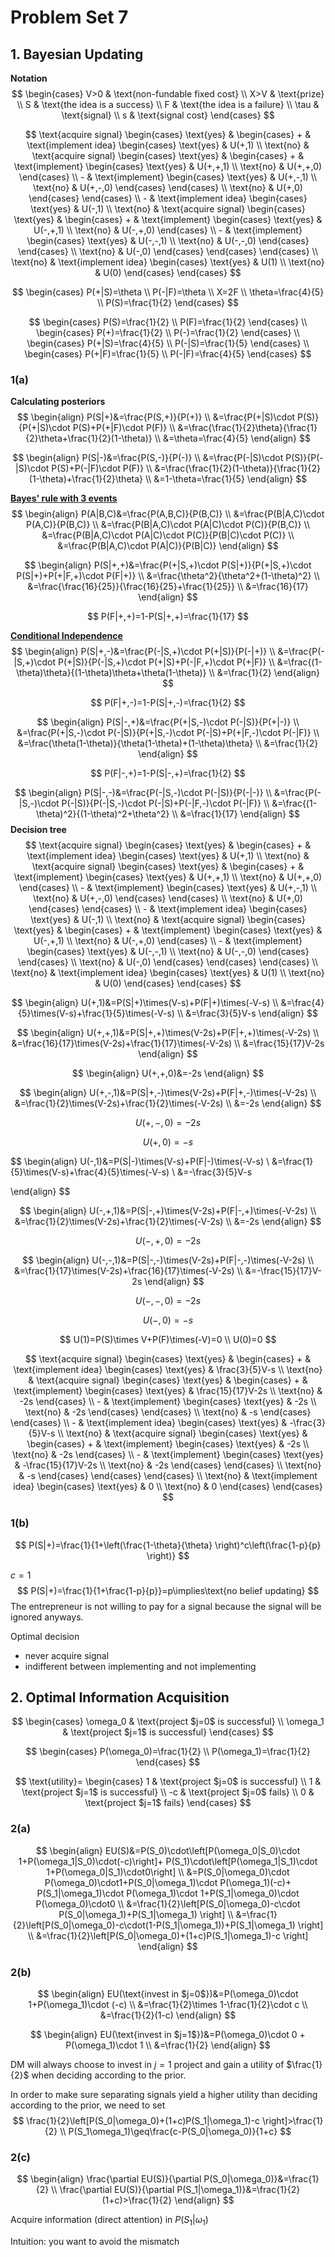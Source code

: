 # Problem Set 7

## 1. Bayesian Updating

**Notation**
$$
\begin{cases}
V>0 & \text{non-fundable fixed cost} \\
X>V & \text{prize} \\
S & \text{the idea is a success}  \\
F & \text{the idea is a failure} \\
\tau & \text{signal} \\
s & \text{signal cost}
\end{cases}
$$

$$
\text{acquire signal}
\begin{cases}
	\text{yes} &
		\begin{cases}
			+ & \text{implement idea}
				\begin{cases}
					\text{yes} & U(+,1)		
					\\
					\text{no} & \text{acquire signal}
						\begin{cases}
							\text{yes} & 
								\begin{cases}
									+ & \text{implement} 
										\begin{cases}
											\text{yes} & U(+,+,1) \\
											\text{no} & U(+,+,0)
										\end{cases}
									\\
									- & \text{implement} 
										\begin{cases}
											\text{yes} & U(+,-,1) \\
											\text{no} & U(+,-,0)
										\end{cases}
								\end{cases}
							\\
							\text{no} & U(+,0)
						\end{cases}
            	\end{cases}
            \\
			- & \text{implement idea}
				\begin{cases}
					\text{yes} & U(-,1) \\
					\text{no} & \text{acquire signal}
						\begin{cases}
							\text{yes} &  
								\begin{cases}
									+ & \text{implement} 
										\begin{cases}
											\text{yes} & U(-,+,1) \\
											\text{no} & U(-,+,0)
										\end{cases}
									\\
									- & \text{implement} 
										\begin{cases}
											\text{yes} & U(-,-,1) \\
											\text{no} & U(-,-,0)
										\end{cases}
								\end{cases}
							\\
							\text{no} & U(-,0)
						\end{cases}
				\end{cases}
		\end{cases}
	\\
		\text{no} & \text{implement idea} 
			\begin{cases}
				\text{yes} & U(1) \\
				\text{no} & U(0)
			\end{cases}
\end{cases}
$$




$$
\begin{cases}
P(+|S)=\theta \\
P(-|F)=\theta \\
X=2F \\
\theta=\frac{4}{5} \\
P(S)=\frac{1}{2}
\end{cases}
$$

$$
\begin{cases}
P(S)=\frac{1}{2} \\
P(F)=\frac{1}{2}
\end{cases}
\\
\begin{cases}
P(+)=\frac{1}{2} \\
P(-)=\frac{1}{2}
\end{cases}
\\
\begin{cases}
P(+|S)=\frac{4}{5} \\
P(-|S)=\frac{1}{5}
\end{cases}
\\
\begin{cases}
P(+|F)=\frac{1}{5} \\
P(-|F)=\frac{4}{5}
\end{cases}
$$

### 1(a)

**Calculating posteriors**
$$
\begin{align}
P(S|+)&=\frac{P(S,+)}{P(+)} \\
&=\frac{P(+|S)\cdot P(S)}{P(+|S)\cdot P(S)+P(+|F)\cdot P(F)} \\
&=\frac{\frac{1}{2}\theta}{\frac{1}{2}\theta+\frac{1}{2}(1-\theta)} \\
&=\theta=\frac{4}{5}
\end{align}
$$

$$
\begin{align}
P(S|-)&=\frac{P(S,-)}{P(-)} \\
&=\frac{P(-|S)\cdot P(S)}{P(-|S)\cdot P(S)+P(-|F)\cdot P(F)} \\
&=\frac{\frac{1}{2}(1-\theta)}{\frac{1}{2}(1-\theta)+\frac{1}{2}\theta} \\
&=1-\theta=\frac{1}{5}
\end{align}
$$

**[Bayes' rule with 3 events](https://en.wikipedia.org/wiki/Bayes%27_theorem)**
$$
\begin{align}
P(A|B,C)&=\frac{P(A,B,C)}{P(B,C)} \\
&=\frac{P(B|A,C)\cdot P(A,C)}{P(B,C)} \\
&=\frac{P(B|A,C)\cdot P(A|C)\cdot P(C)}{P(B,C)} \\
&=\frac{P(B|A,C)\cdot P(A|C)\cdot P(C)}{P(B|C)\cdot P(C)} \\
&=\frac{P(B|A,C)\cdot P(A|C)}{P(B|C)}
\end{align}
$$

$$
\begin{align}
P(S|+,+)&=\frac{P(+|S,+)\cdot P(S|+)}{P(+|S,+)\cdot P(S|+)+P(+|F,+)\cdot P(F|+)} \\
&=\frac{\theta^2}{\theta^2+(1-\theta)^2} \\
&=\frac{\frac{16}{25}}{\frac{16}{25}+\frac{1}{25}} \\
&=\frac{16}{17}
\end{align}
$$

$$
P(F|+,+)=1-P(S|+,+)=\frac{1}{17}
$$

**[Conditional Independence](https://en.wikipedia.org/wiki/Conditional_independence#:~:text=they%20are%20taller.-,Conditional%20independence%20of%20random%20variables,their%20conditional%20probability%20distribution%20given%20.)**
$$
\begin{align}
P(S|+,-)&=\frac{P(-|S,+)\cdot P(+|S)}{P(-|+)} \\
&=\frac{P(-|S,+)\cdot P(+|S)}{P(-|S,+)\cdot P(+|S)+P(-|F,+)\cdot P(+|F)} \\
&=\frac{(1-\theta)\theta}{(1-\theta)\theta+\theta(1-\theta)} \\
&=\frac{1}{2}
\end{align}
$$

$$
P(F|+,-)=1-P(S|+,-)=\frac{1}{2}
$$

$$
\begin{align}
P(S|-,+)&=\frac{P(+|S,-)\cdot P(-|S)}{P(+|-)} \\
&=\frac{P(+|S,-)\cdot P(-|S)}{P(+|S,-)\cdot P(-|S)+P(+|F,-)\cdot P(-|F)} \\
&=\frac{\theta(1-\theta)}{\theta(1-\theta)+(1-\theta)\theta} \\
&=\frac{1}{2}
\end{align}
$$

$$
P(F|-,+)=1-P(S|-,+)=\frac{1}{2}
$$


$$
\begin{align}
P(S|-,-)&=\frac{P(-|S,-)\cdot P(-|S)}{P(-|-)} \\
&=\frac{P(-|S,-)\cdot P(-|S)}{P(-|S,-)\cdot P(-|S)+P(-|F,-)\cdot P(-|F)} \\
&=\frac{(1-\theta)^2}{(1-\theta)^2+\theta^2} \\
&=\frac{1}{17}
\end{align}
$$
**Decision tree**
$$
\text{acquire signal}
\begin{cases}
	\text{yes} &
		\begin{cases}
			+ & \text{implement idea}
				\begin{cases}
					\text{yes} & U(+,1)		
					\\
					\text{no} & \text{acquire signal}
						\begin{cases}
							\text{yes} & 
								\begin{cases}
									+ & \text{implement} 
										\begin{cases}
											\text{yes} & U(+,+,1) \\
											\text{no} & U(+,+,0)
										\end{cases}
									\\
									- & \text{implement} 
										\begin{cases}
											\text{yes} & U(+,-,1) \\
											\text{no} & U(+,-,0)
										\end{cases}
								\end{cases}
							\\
							\text{no} & U(+,0)
						\end{cases}
            	\end{cases}
            \\
			- & \text{implement idea}
				\begin{cases}
					\text{yes} & U(-,1) \\
					\text{no} & \text{acquire signal}
						\begin{cases}
							\text{yes} &  
								\begin{cases}
									+ & \text{implement} 
										\begin{cases}
											\text{yes} & U(-,+,1) \\
											\text{no} & U(-,+,0)
										\end{cases}
									\\
									- & \text{implement} 
										\begin{cases}
											\text{yes} & U(-,-,1) \\
											\text{no} & U(-,-,0)
										\end{cases}
								\end{cases}
							\\
							\text{no} & U(-,0)
						\end{cases}
				\end{cases}
		\end{cases}
	\\
		\text{no} & \text{implement idea} 
			\begin{cases}
				\text{yes} & U(1) \\
				\text{no} & U(0)
			\end{cases}
\end{cases}
$$

$$
\begin{align}
U(+,1)&=P(S|+)\times(V-s)+P(F|+)\times(-V-s) \\
&=\frac{4}{5}\times(V-s)+\frac{1}{5}\times(-V-s) \\
&=\frac{3}{5}V-s
\end{align}
$$

$$
\begin{align}
U(+,+,1)&=P(S|+,+)\times(V-2s)+P(F|+,+)\times(-V-2s) \\
&=\frac{16}{17}\times(V-2s)+\frac{1}{17}\times(-V-2s) \\
&=\frac{15}{17}V-2s
\end{align}
$$

$$
\begin{align}
U(+,+,0)&=-2s
\end{align}
$$

$$
\begin{align}
U(+,-,1)&=P(S|+,-)\times(V-2s)+P(F|+,-)\times(-V-2s) \\
&=\frac{1}{2}\times(V-2s)+\frac{1}{2}\times(-V-2s) \\
&=-2s
\end{align}
$$

$$
U(+,-,0)=-2s
$$

$$
U(+,0)=-s
$$

$$
\begin{align}
U(-,1)&=P(S|-)\times(V-s)+P(F|-)\times(-V-s) \\
&=\frac{1}{5}\times(V-s)+\frac{4}{5}\times(-V-s) \\
&=-\frac{3}{5}V-s

\end{align}
$$

$$
\begin{align}
U(-,+,1)&=P(S|-,+)\times(V-2s)+P(F|-,+)\times(-V-2s) \\
&=\frac{1}{2}\times(V-2s)+\frac{1}{2}\times(-V-2s) \\
&=-2s
\end{align}
$$

$$
U(-,+,0)=-2s
$$

$$
\begin{align}
U(-,-,1)&=P(S|-,-)\times(V-2s)+P(F|-,-)\times(-V-2s) \\
&=\frac{1}{17}\times(V-2s)+\frac{16}{17}\times(-V-2s) \\
&=-\frac{15}{17}V-2s
\end{align}
$$

$$
U(-,-,0)=-2s
$$

$$
U(-,0)=-s
$$

$$
U(1)=P(S)\times V+P(F)\times(-V)=0 \\
U(0)=0
$$

$$
\text{acquire signal}
\begin{cases}
	\text{yes} &
		\begin{cases}
			+ & \text{implement idea}
				\begin{cases}
					\text{yes} & \frac{3}{5}V-s		
					\\
					\text{no} & \text{acquire signal}
						\begin{cases}
							\text{yes} & 
								\begin{cases}
									+ & \text{implement} 
										\begin{cases}
											\text{yes} & \frac{15}{17}V-2s \\
											\text{no} & -2s
										\end{cases}
									\\
									- & \text{implement} 
										\begin{cases}
											\text{yes} & -2s \\
											\text{no} & -2s
										\end{cases}
								\end{cases}
							\\
							\text{no} & -s
						\end{cases}
            	\end{cases}
            \\
			- & \text{implement idea}
				\begin{cases}
					\text{yes} & -\frac{3}{5}V-s \\
					\text{no} & \text{acquire signal}
						\begin{cases}
							\text{yes} &  
								\begin{cases}
									+ & \text{implement} 
										\begin{cases}
											\text{yes} & -2s \\
											\text{no} & -2s
										\end{cases}
									\\
									- & \text{implement} 
										\begin{cases}
											\text{yes} & -\frac{15}{17}V-2s \\
											\text{no} & -2s
										\end{cases}
								\end{cases}
							\\
							\text{no} & -s
						\end{cases}
				\end{cases}
		\end{cases}
	\\
		\text{no} & \text{implement idea} 
			\begin{cases}
				\text{yes} & 0 \\
				\text{no} & 0
			\end{cases}
\end{cases}
$$

### 1(b)

$$
P(S|+)=\frac{1}{1+\left(\frac{1-\theta}{\theta} \right)^c\left(\frac{1-p}{p} \right)}
$$

$c=1$
$$
P(S|+)=\frac{1}{1+\frac{1-p}{p}}=p\implies\text{no belief updating}
$$
The entrepreneur is not willing to pay for a signal because the signal will be ignored anyways.

Optimal decision

* never acquire signal
* indifferent between implementing and not implementing

## 2. Optimal Information Acquisition

$$
\begin{cases}
\omega_0 & \text{project $j=0$ is successful} \\
\omega_1 & \text{project $j=1$ is successful}
\end{cases}
$$

$$
\begin{cases}
P(\omega_0)=\frac{1}{2} \\
P(\omega_1)=\frac{1}{2}
\end{cases}
$$


$$
\text{utility}=
\begin{cases}
1 & \text{project $j=0$ is successful} \\
1 & \text{project $j=1$ is successful} \\
-c & \text{project $j=0$ fails} \\
0 & \text{project $j=1$ fails}
\end{cases}
$$

### 2(a)

$$
\begin{align}
EU(S)&=P(S_0)\cdot\left[P(\omega_0|S_0)\cdot 1+P(\omega_1|S_0)\cdot(-c)\right]+
P(S_1)\cdot\left[P(\omega_1|S_1)\cdot 1+P(\omega_0|S_1)\cdot0\right] \\
&=P(S_0|\omega_0)\cdot P(\omega_0)\cdot1+P(S_0|\omega_1)\cdot P(\omega_1)(-c)+
P(S_1|\omega_1)\cdot P(\omega_1)\cdot 1+P(S_1|\omega_0)\cdot P(\omega_0)\cdot0 \\
&=\frac{1}{2}\left[P(S_0|\omega_0)-c\cdot P(S_0|\omega_1)+P(S_1|\omega_1) \right] \\
&=\frac{1}{2}\left[P(S_0|\omega_0)-c\cdot(1-P(S_1|\omega_1))+P(S_1|\omega_1) \right] \\
&=\frac{1}{2}\left[P(S_0|\omega_0)+(1+c)P(S_1|\omega_1)-c \right]
\end{align}
$$

### 2(b)

$$
\begin{align}
EU(\text{invest in $j=0$})&=P(\omega_0)\cdot 1+P(\omega_1)\cdot (-c) \\
&=\frac{1}{2}\times 1-\frac{1}{2}\cdot c \\
&=\frac{1}{2}(1-c)
\end{align}
$$

$$
\begin{align}
EU(\text{invest in $j=1$})&=P(\omega_0)\cdot 0 + P(\omega_1)\cdot 1 \\
&=\frac{1}{2}
\end{align}
$$

DM will always choose to invest in $j=1$ project and gain a utility of $\frac{1}{2}$ when deciding according to the prior.

In order to make sure separating signals yield a higher utility than deciding according to the prior, we need to set
$$
\frac{1}{2}\left[P(S_0|\omega_0)+(1+c)P(S_1|\omega_1)-c \right]>\frac{1}{2} \\
P(S_1\omega_1)\geq\frac{c-P(S_0|\omega_0)}{1+c}
$$

### 2(c)

$$
\begin{align}
\frac{\partial EU(S)}{\partial P(S_0|\omega_0)}&=\frac{1}{2} \\
\frac{\partial EU(S)}{\partial P(S_1|\omega_1)}&=\frac{1}{2}(1+c)>\frac{1}{2}
\end{align}
$$

Acquire information (direct attention) in $P(S_1|\omega_1)$ 

Intuition: you want to avoid the mismatch